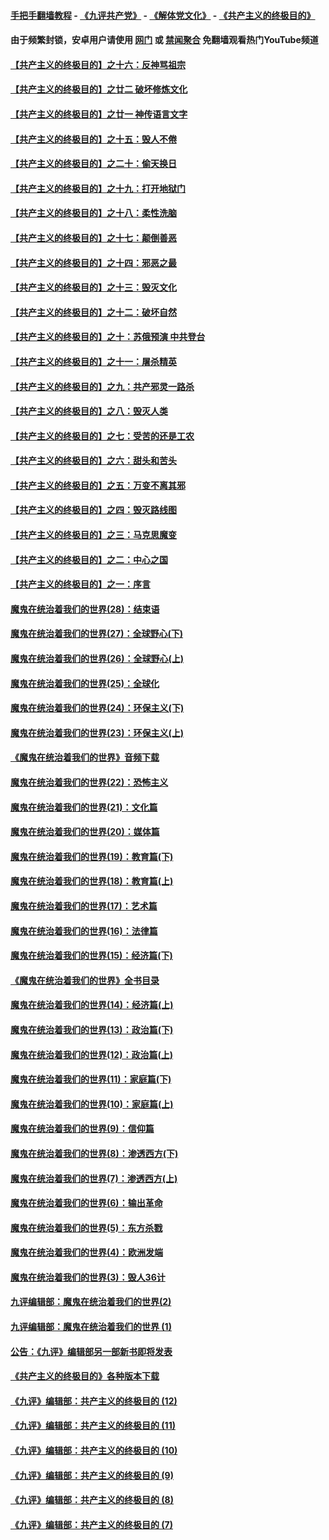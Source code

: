 #### [手把手翻墙教程](https://github.com/gfw-breaker/guides/wiki) -  [《九评共产党》](https://github.com/gfw-breaker/9ping.md?t=05210937) - [《解体党文化》](https://github.com/gfw-breaker/jtdwh.md?t=05210937) - [《共产主义的终极目的》](https://github.com/gfw-breaker/gczydzjmd.md?t=05210937)

#### 由于频繁封锁，安卓用户请使用 [网门](https://github.com/oGate2/oGate) 或 [禁闻聚合](https://github.com/gfw-breaker/bn-android) 免翻墙观看热门YouTube频道 

#### [【共产主义的终极目的】之十六：反神骂祖宗](../pages/nsc422/n11166798.md?t=05210937) 

#### [【共产主义的终极目的】之廿二 破坏修炼文化](../pages/nsc422/n11245728.md?t=05210937) 

#### [【共产主义的终极目的】之廿一 神传语言文字](../pages/nsc422/n11263265.md?t=05210937) 

#### [【共产主义的终极目的】之十五：毁人不倦](../pages/nsc422/n11166792.md?t=05210937) 

#### [【共产主义的终极目的】之二十：偷天换日](../pages/nsc422/n11238846.md?t=05210937) 

#### [【共产主义的终极目的】之十九：打开地狱门](../pages/nsc422/n11206376.md?t=05210937) 

#### [【共产主义的终极目的】之十八：柔性洗脑](../pages/nsc422/n11199994.md?t=05210937) 

#### [【共产主义的终极目的】之十七：颠倒善恶](../pages/nsc422/n11179782.md?t=05210937) 

#### [【共产主义的终极目的】之十四：邪恶之最](../pages/nsc422/n11150249.md?t=05210937) 

#### [【共产主义的终极目的】之十三：毁灭文化](../pages/nsc422/n11135227.md?t=05210937) 

#### [【共产主义的终极目的】之十二：破坏自然](../pages/nsc422/n11135214.md?t=05210937) 

#### [【共产主义的终极目的】之十：苏俄预演 中共登台](../pages/nsc422/n11118424.md?t=05210937) 

#### [【共产主义的终极目的】之十一：屠杀精英](../pages/nsc422/n11118442.md?t=05210937) 

#### [【共产主义的终极目的】之九：共产邪灵一路杀](../pages/nsc422/n11114139.md?t=05210937) 

#### [【共产主义的终极目的】之八：毁灭人类](../pages/nsc422/n11108503.md?t=05210937) 

#### [【共产主义的终极目的】之七：受苦的还是工农](../pages/nsc422/n11101809.md?t=05210937) 

#### [【共产主义的终极目的】之六：甜头和苦头](../pages/nsc422/n11096971.md?t=05210937) 

#### [【共产主义的终极目的】之五：万变不离其邪](../pages/nsc422/n11091285.md?t=05210937) 

#### [【共产主义的终极目的】之四：毁灭路线图](../pages/nsc422/n11086284.md?t=05210937) 

#### [【共产主义的终极目的】之三：马克思魔变](../pages/nsc422/n11061941.md?t=05210937) 

#### [【共产主义的终极目的】之二：中心之国](../pages/nsc422/n11047728.md?t=05210937) 

#### [【共产主义的终极目的】之一：序言](../pages/nsc422/n11086077.md?t=05210937) 

#### [魔鬼在统治着我们的世界(28)：结束语](../pages/nsc422/n10936246.md?t=05210937) 

#### [魔鬼在统治着我们的世界(27)：全球野心(下)](../pages/nsc422/n10928319.md?t=05210937) 

#### [魔鬼在统治着我们的世界(26)：全球野心(上)](../pages/nsc422/n10900318.md?t=05210937) 

#### [魔鬼在统治着我们的世界(25)：全球化](../pages/nsc422/n10788205.md?t=05210937) 

#### [魔鬼在统治着我们的世界(24)：环保主义(下)](../pages/nsc422/n10695307.md?t=05210937) 

#### [魔鬼在统治着我们的世界(23)：环保主义(上)](../pages/nsc422/n10688613.md?t=05210937) 

#### [《魔鬼在统治着我们的世界》音频下载](../pages/nsc422/n10635553.md?t=05210937) 

#### [魔鬼在统治着我们的世界(22)：恐怖主义](../pages/nsc422/n10614727.md?t=05210937) 

#### [魔鬼在统治着我们的世界(21)：文化篇](../pages/nsc422/n10597706.md?t=05210937) 

#### [魔鬼在统治着我们的世界(20)：媒体篇](../pages/nsc422/n10586579.md?t=05210937) 

#### [魔鬼在统治着我们的世界(19)：教育篇(下)](../pages/nsc422/n10564808.md?t=05210937) 

#### [魔鬼在统治着我们的世界(18)：教育篇(上)](../pages/nsc422/n10526970.md?t=05210937) 

#### [魔鬼在统治着我们的世界(17)：艺术篇](../pages/nsc422/n10499093.md?t=05210937) 

#### [魔鬼在统治着我们的世界(16)：法律篇](../pages/nsc422/n10485969.md?t=05210937) 

#### [魔鬼在统治着我们的世界(15)：经济篇(下)](../pages/nsc422/n10469975.md?t=05210937) 

#### [《魔鬼在统治着我们的世界》全书目录](../pages/nsc422/n10464261.md?t=05210937) 

#### [魔鬼在统治着我们的世界(14)：经济篇(上)](../pages/nsc422/n10457370.md?t=05210937) 

#### [魔鬼在统治着我们的世界(13)：政治篇(下)](../pages/nsc422/n10448270.md?t=05210937) 

#### [魔鬼在统治着我们的世界(12)：政治篇(上)](../pages/nsc422/n10444576.md?t=05210937) 

#### [魔鬼在统治着我们的世界(11)：家庭篇(下)](../pages/nsc422/n10440961.md?t=05210937) 

#### [魔鬼在统治着我们的世界(10)：家庭篇(上)](../pages/nsc422/n10435448.md?t=05210937) 

#### [魔鬼在统治着我们的世界(9)：信仰篇](../pages/nsc422/n10432159.md?t=05210937) 

#### [魔鬼在统治着我们的世界(8)：渗透西方(下)](../pages/nsc422/n10429603.md?t=05210937) 

#### [魔鬼在统治着我们的世界(7)：渗透西方(上)](../pages/nsc422/n10426013.md?t=05210937) 

#### [魔鬼在统治着我们的世界(6)：输出革命](../pages/nsc422/n10421536.md?t=05210937) 

#### [魔鬼在统治着我们的世界(5)：东方杀戮](../pages/nsc422/n10417707.md?t=05210937) 

#### [魔鬼在统治着我们的世界(4)：欧洲发端](../pages/nsc422/n10414890.md?t=05210937) 

#### [魔鬼在统治着我们的世界(3)：毁人36计](../pages/nsc422/n10411583.md?t=05210937) 

#### [九评编辑部：魔鬼在统治着我们的世界(2)](../pages/nsc422/n10410036.md?t=05210937) 

#### [九评编辑部：魔鬼在统治着我们的世界 (1)](../pages/nsc422/n10406825.md?t=05210937) 

#### [公告：《九评》编辑部另一部新书即将发表](../pages/nsc422/n10405104.md?t=05210937) 

#### [《共产主义的终极目的》各种版本下载](../pages/nsc422/n10022138.md?t=05210937) 

#### [《九评》编辑部：共产主义的终极目的 (12)](../pages/nsc422/n9933272.md?t=05210937) 

#### [《九评》编辑部：共产主义的终极目的 (11)](../pages/nsc422/n9924973.md?t=05210937) 

#### [《九评》编辑部：共产主义的终极目的 (10)](../pages/nsc422/n9920883.md?t=05210937) 

#### [《九评》编辑部：共产主义的终极目的 (9)](../pages/nsc422/n9916363.md?t=05210937) 

#### [《九评》编辑部：共产主义的终极目的 (8)](../pages/nsc422/n9912488.md?t=05210937) 

#### [《九评》编辑部：共产主义的终极目的 (7)](../pages/nsc422/n9901176.md?t=05210937) 

